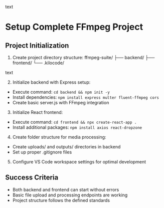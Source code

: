 text
# Setup Complete FFmpeg Project

## Project Initialization
1. Create project directory structure:
ffmpeg-suite/
├── backend/
├── frontend/
└── .kilocode/

text

2. Initialize backend with Express setup:
- Execute command: `cd backend && npm init -y`
- Install dependencies: `npm install express multer fluent-ffmpeg cors`
- Create basic server.js with FFmpeg integration

3. Initialize React frontend:
- Execute command: `cd frontend && npx create-react-app .`
- Install additional packages: `npm install axios react-dropzone`

4. Create folder structure for media processing:
- Create uploads/ and outputs/ directories in backend
- Set up proper .gitignore files

5. Configure VS Code workspace settings for optimal development

## Success Criteria
- Both backend and frontend can start without errors
- Basic file upload and processing endpoints are working
- Project structure follows the defined standards